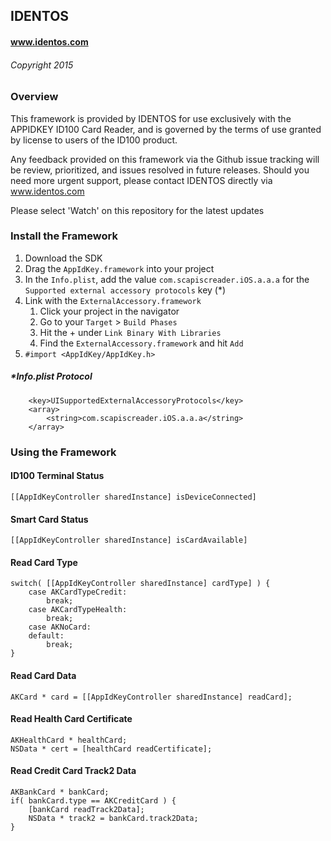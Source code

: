 
## IDENTOS
#### www.identos.com
###### Copyright 2015

### Overview
This framework is provided by IDENTOS for use exclusively with the APPIDKEY ID100 Card Reader, and is governed by the terms of use granted by license to users of the ID100 product. 

Any feedback provided on this framework via the Github issue tracking will be review, prioritized, and issues resolved in future releases.  Should you need more urgent support, please contact IDENTOS directly via www.identos.com

Please select 'Watch' on this repository for the latest updates

### Install the Framework

1. Download the SDK
2. Drag the `AppIdKey.framework` into your project
3. In the `Info.plist`, add the value `com.scapiscreader.iOS.a.a.a` for the `Supported external accessory protocols` key (*)
3. Link with the `ExternalAccessory.framework`
	1. Click your project in the navigator
	2. Go to your `Target` > `Build Phases`
	3. Hit the + under `Link Binary With Libraries`
	4. Find the `ExternalAccessory.framework` and hit `Add`
4. `#import <AppIdKey/AppIdKey.h>`

##### *Info.plist Protocol

```
	<key>UISupportedExternalAccessoryProtocols</key>
	<array>
		<string>com.scapiscreader.iOS.a.a.a</string>
	</array>
```
### Using the Framework

#### ID100 Terminal Status

```[[AppIdKeyController sharedInstance] isDeviceConnected]```

#### Smart Card Status

```[[AppIdKeyController sharedInstance] isCardAvailable]```

#### Read Card Type

``` 
switch( [[AppIdKeyController sharedInstance] cardType] ) { 
	case AKCardTypeCredit:
		break;
	case AKCardTypeHealth:
		break;
	case AKNoCard:
	default:
		break;
}
```

#### Read Card Data
```
AKCard * card = [[AppIdKeyController sharedInstance] readCard];
```

#### Read Health Card Certificate 

```
AKHealthCard * healthCard;
NSData * cert = [healthCard readCertificate];
```

#### Read Credit Card Track2 Data
```
AKBankCard * bankCard;
if( bankCard.type == AKCreditCard ) {
	[bankCard readTrack2Data];
	NSData * track2 = bankCard.track2Data;
}
```



